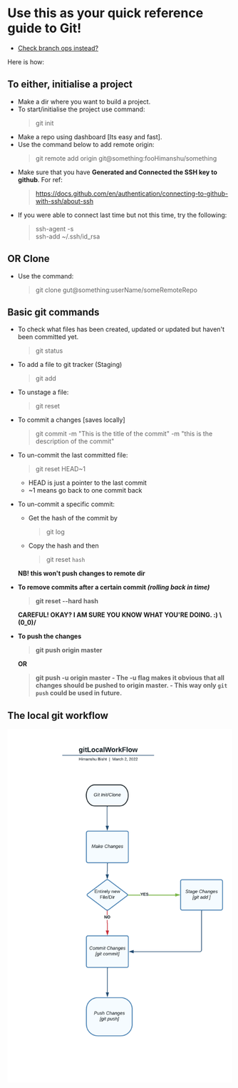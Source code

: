 # Use this as your quick reference guide to Git!

- [Check branch ops instead?](./BRANCH.md)

Here is how:

## To either, initialise a project
- Make a dir where you want to build a project.
- To start/initialise the project use command: <br>
	> git init
- Make a repo using dashboard [Its easy and fast].
- Use the command below to add remote origin: <br>
	> git remote add origin git@something:fooHimanshu/something
- Make sure that you have <b>Generated and Connected the SSH key to github</b>. For ref: <br>
	> https://docs.github.com/en/authentication/connecting-to-github-with-ssh/about-ssh
- If you were able to connect last time but not this time, try the following:
 	> ssh-agent -s <br>
 	> ssh-add ~/.ssh/id_rsa

## OR Clone
- Use the command: <br>
	> git clone gut@something:userName/someRemoteRepo

## Basic git commands
- To check what files has been created, updated or updated but haven't been committed yet.
	> git status

- To add a file to git tracker (Staging)
	> git add <file name>

- To unstage a file:
	> git reset <file name>

- To commit a changes [saves locally]
	> git commit -m "This is the title of the commit" -m "this is the description of the commit"

- To un-commit the last committed file:
	> git reset HEAD~1
	- HEAD is just a pointer to the last commit
	- ~1 means go back to one commit back

- To un-commit a specific commit:
  - Get the hash of the commit by
    > git log

  - Copy the hash and then
    > git reset `hash`

  <b>NB! this won't push changes to remote dir</b>

- <b> To remove commits after a certain commit <i>(rolling back in time)</i> <b>
  > git reset --hard hash

  <b> CAREFUL! OKAY? I AM SURE YOU KNOW WHAT YOU'RE DOING. :)  \\__(0_0)__/</b>

- To push the changes
	> git push origin master <br>

  <b>OR<b> <br>

  	> git push -u origin master
  		- The -u flag makes it obvious that all changes should be pushed to origin master.
  		- This way only ``git push`` could be used in future.

## The local git workflow
![](/static/img/gitLocalWorkFlow.png)
